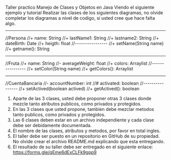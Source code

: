 Taller practico
Manejo de Clases y Objetos en Java
Viendo el siguiente ejemplo y tutorial
Realizar las clases de los siguientes diagramas, no olvide completar los diagramas a nivel de codigo, si usted cree que hace falta algo.



-----------------------------------
//Persona
//+ name: String
//+ lastName1: String
//+ lastname2: String
//+ dateBirth: Date
//+ heigth: float
//----------------
//+ setName(String name)
//+ getname(): String

-----------------------------------

//Fruta
//+ name: String
//- averageWeight: float
//+ colors: Arraylist<String>
//----------------
//+ setColor(String name)
//+ getColors(): Arraylist<String>

-----------------------------------

//CuentaBancaria
//- accountNumber: int
//# activated: boolean
//----------------
//+ setActived(boolean actived)
//+ getActived(): boolean


 
1.	Aparte de las 3 clases, usted debe proponer otras 3 clases donde mezcle tanto atributos publicos, como privados y protegidos.
2.	En las 3 clases que usted propone, tambien debe mezclar metodos tanto publicos, como privados y protegidos.
3.	Las 6 clases deben estar en un archivo independiente y cada clase debe ser debidamente documentada.
4.	El nombre de las clases, atributos y metodos, por favor en total ingles.
5.	El taller debe ser puesto en un repositorio en GitHub de su propiedad. No olvide crear el archivo README.md explicando que esta entregando.
6.	El resultado de su taller debe ser entregado en el siguiente enlace: https://forms.gle/qEme6dExCLFk9gpp9